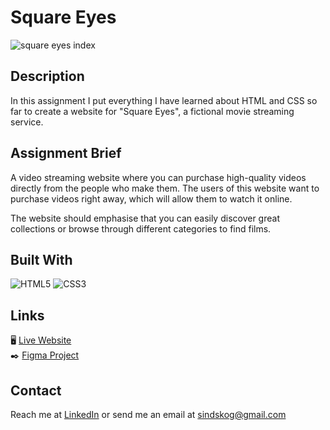# Square Eyes
![square eyes index](https://user-images.githubusercontent.com/111867312/215828495-325144fe-3d42-4c87-84fa-83f0384c32b1.jpg "Square Eyes homepage")

## Description
In this assignment I put everything I have learned about HTML and CSS so far to create a website for "Square Eyes", a fictional movie streaming service.  

## Assignment Brief
A video streaming website where you can purchase high-quality videos directly from the people who make them. The users of this website want to purchase videos right away, which will allow them to watch it online.

The website should emphasise that you can easily discover great collections or browse through different categories to find films.

## Built With
![HTML5](https://img.shields.io/badge/-HTML5-white?style=for-the-badge&logo=html5)
![CSS3](https://img.shields.io/badge/-CSS3-white?style=for-the-badge&logo=css3&logoColor=264de4)

## Links
🖥️ [Live Website](https://statuesque-mochi-f91eec.netlify.app/index.html "View the project live through Netlify")   
✒️ [Figma Project](https://www.figma.com/file/tDUae4xmAL1EDV2rlhNyLD/Course-Assignment---Square-Eyes?node-id=0%3A1&t=H1Q3S8YXa2ehHT0E-1 "View the project in Figma")

## Contact
Reach me at [LinkedIn](https://www.linkedin.com/in/sindre-skoglund-hansen-673825148/) or send me an email at sindskog@gmail.com

